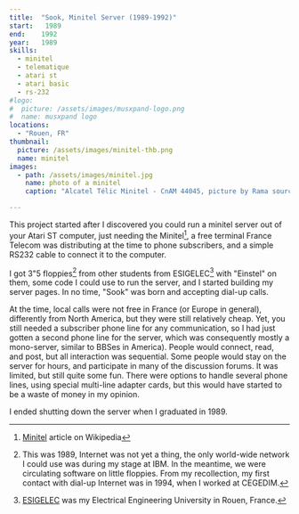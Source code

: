 ```yaml
---
title:  "Sook, Minitel Server (1989-1992)"
start:   1989
end:    1992
year:   1989
skills: 
  - minitel
  - telematique
  - atari st
  - atari basic
  - rs-232
#logo:
#  picture: /assets/images/musxpand-logo.png
#  name: musxpand logo
locations:
  - "Rouen, FR"
thumbnail:
  picture: /assets/images/minitel-thb.png
  name: minitel
images:
  - path: /assets/images/minitel.jpg
    name: photo of a minitel
    caption: "Alcatel Télic Minitel - CnAM 44045, picture by Rama source: Wikimedia Commons"

---
```

This project started after I discovered you could run a minitel server out of your Atari ST computer, just needing the
Minitel[^minitel], a free terminal France Telecom was distributing at the time to phone subscribers, and a simple RS232 cable to
connect it to the computer.

I got 3"5 floppies[^floppy] from other students from ESIGELEC[^esigelec] with "Einstel" on them, some code I could use to run the server, 
and I started building my server pages. In no time, "Sook" was born and accepting dial-up calls.

At the time, local calls were not free in France (or Europe in general), differently from North America, but they were
still relatively cheap. Yet, you still needed a subscriber phone line for any communication, so I had just gotten a
second phone line for the server, which was consequently mostly a mono-server, similar to BBSes in America). People
would connect, read, and post, but all interaction was sequential. Some people would stay on the server for hours, and
participate in many of the discussion forums. It was limited, but still quite some fun. There were options to handle
several phone lines, using special multi-line adapter cards, but this would have started to be a waste of money in my
opinion.

I ended shutting down the server when I graduated in 1989.

[^minitel]: [Minitel](https://en.wikipedia.org/wiki/Minitel) article on Wikipedia

[^floppy]: This was 1989, Internet was not yet a thing, the only world-wide network I could use was during my stage at IBM. In the meantime, we were circulating software on little floppies. From my recollection, my first contact with dial-up
Internet was in 1994, when I worked at CEGEDIM.

[^esigelec]: [ESIGELEC](https://en.esigelec.fr) was my Electrical Engineering University in Rouen, France.